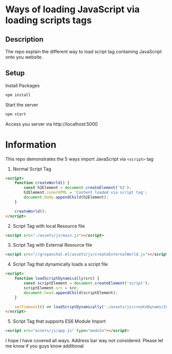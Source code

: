 # Ways of loading JavaScript via loading scripts tags

## Description
The repo explain the different way to load script tag containing JavaScript onto you website.

## Setup

Install Packages
```sh
npm install
```
Start the server
```sh
npm start
```

Access you server via http://localhost:5000

# Information

This repo demonstrates the 5 ways import JavaScript via `<script>` tag

1. Normal Script Tag
```html
<script>
    function createWorld() {
        const h2Element = document.createElement('h2');
        h2Element.innerHTML = 'Content loaded via script tag';
        document.body.appendChild(h2Element);
    }

    createWorld();
</script>
```
2. Script Tag with local Resource file
```html
<script src="./assets/js/main.js"></script>
```
3. Script Tag with External Resource file
```html
<script src="//grvpanchal.ml/assets/js/createExternalWorld.js"></script>
```
4. Script Tag that dynamically loads a script file
```html
<script>
    function loadScriptDynamically(src) {
        const scriptElement = document.createElement('script');
        scriptElement.src = src;
        document.head.appendChild(scriptElement);
    }

    setTimeout(() => loadScriptDynamically('./assets/js/createDynamicInsertWorld.js'), 3000);
</script>
```
5. Script Tag that supports ES6 Module Import
```html
<script src="assets/js/app.js" type="module"></script>
```

I hope I have covered all ways. Address bar way not considered. Please let me know if you guys know additional
